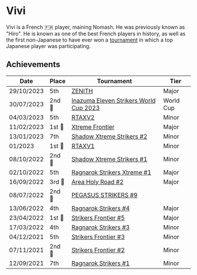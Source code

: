 # Vivi

Vivi is a French :fr: player, maining Nomash. He was previously known as "Hiro".
He is known as one of the best French players in history,
as well as the first non-Japanese to have ever won a [tournament](../../tournaments/sf/sf5.md) in which a
top Japanese player was participating.

## Achievements

| Date | Place | Tournament | Tier |
| - | - | - | - |
| 29/10/2023 | 5th | [ZENITH](../../tournaments/misc/zenith1.md) | Major |
| 30/07/2023 |2nd :2nd_place_medal: | [Inazuma Eleven Strikers World Cup 2023](../../tournaments/worldcup23.md) | World Cup |
| 04/03/2023 | 5th | [RTAXV2](../../tournaments/rtaxv/rtaxv2.md) | Minor |
| 11/02/2023 |1st :1st_place_medal: | [Xtreme Frontier](../../tournaments/sf/xf.md) | Major |
| 13/01/2023 | 7th | [Shadow Xtreme Strikers #2](../../tournaments/shadow/shadow2.md) | Minor |
| 01/2023 |1st :1st_place_medal: | [RTAXV1](../../tournaments/rtaxv/rtaxv1.md) | Minor |
| 08/10/2022 |2nd :2nd_place_medal: | [Shadow Xtreme Strikers #1](../../tournaments/shadow/shadow1.md) | Minor |
| 02/10/2022 | 5th | [Ragnarok Strikers Xtreme #1](../../tournaments/ragna/ragnax1.md) | Major |
| 16/09/2022 |3rd :3rd_place_medal: | [Area Holy Road #2](../../tournaments/misc/holyroad2.md) | Major |
| 08/07/2022 |2nd :2nd_place_medal: | [PEGASUS STRIKERS #9](../../tournaments/pegasus/pegasus9.md) |
| 13/06/2022 | 4th | [Ragnarok Strikers #4](../../tournaments/ragna/ragna4.md) | Major |
| 23/04/2022 |1st :1st_place_medal: | [Strikers Frontier #5](../../tournaments/sf/sf5.md) | Major |
| 17/03/2022 | 4th | [Ragnarok Strikers #3](../../tournaments/ragna/ragna3.md) | Minor |
| 04/12/2021 | 5th | [Strikers Frontier #3](../../tournaments/sf/sf3.md) | Minor |
| 07/11/2021 |2nd :2nd_place_medal: | [Strikers Frontier #2](../../tournaments/sf/sf2.md) | Minor |
| 12/09/2021 | 7th | [Ragnarok Strikers #1](../../tournaments/ragna/ragna1.md) | Minor |

